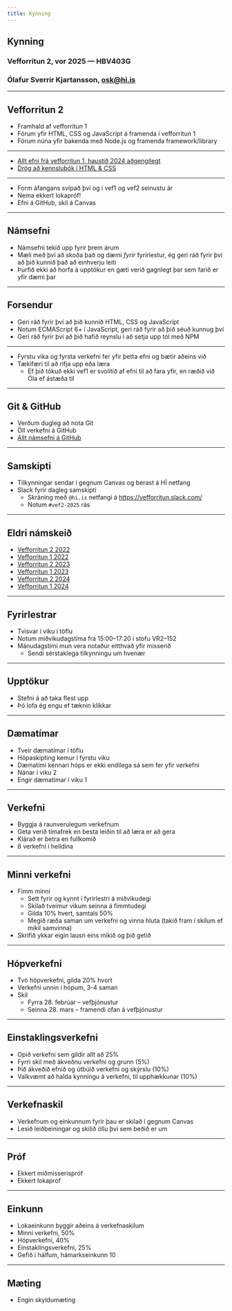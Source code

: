 ```yaml
---
title: Kynning
---
```


## Kynning

### Vefforritun 2, vor 2025 — HBV403G

### Ólafur Sverrir Kjartansson, [osk@hi.is](mailto:osk@hi.is)

---

## Vefforritun 2

- Framhald af vefforritun 1
- Fórum yfir HTML, CSS og JavaScript á framenda í vefforritun 1
- Förum núna yfir bakenda með Node.js og framenda framework/library

---

- [Allt efni frá vefforritun 1, haustið 2024 aðgengilegt](https://github.com/vefforritun/vef1-2024)
- [Drög að kennslubók í HTML & CSS](https://bok.vefforritun.is)

---

- Form áfangans svipað því og í vef1 og vef2 seinustu ár
- Nema ekkert lokapróf!
- Efni á GitHub, skil á Canvas

---

## Námsefni

- Námsefni tekið upp fyrir þrem árum
- Mæli með því að skoða það og dæmi _fyrir_ fyrirlestur, ég geri ráð fyrir því að þið kunnið það að einhverju leiti
- Þurfið ekki að horfa á upptökur en gæti verið gagnlegt þar sem farið er yfir dæmi þar

---

## Forsendur

- Geri ráð fyrir því að þið kunnið HTML, CSS og JavaScript
- Notum ECMAScript 6+ í JavaScript, geri ráð fyrir að þið séuð kunnug því
- Geri ráð fyrir því að þið hafið reynslu í að setja upp tól með NPM

---

- Fyrstu vika og fyrsta verkefni fer yfir þetta efni og bætir aðeins við
- Tækifæri til að rifja upp eða læra
  - Ef þið tókuð ekki vef1 er svolítið af efni til að fara yfir, en ræðið við Óla ef ástæða til

---

## Git & GitHub

- Verðum dugleg að nota Git
- Öll verkefni á GitHub
- [Allt námsefni á GitHub](https://github.com/Vefforritun/vef2-2025)

---

## Samskipti

- Tilkynningar sendar í gegnum Canvas og berast á HÍ netfang
- Slack fyrir dagleg samskipti
  - Skráning með `@hi.is` netfangi á https://vefforritun.slack.com/
  - Notum `#vef2-2025` rás

---

## Eldri námskeið

- [Vefforritun 2 2022](https://github.com/vefforritun/vef2-2022)
- [Vefforritun 1 2022](https://github.com/vefforritun/vef1-2022)
- [Vefforritun 2 2023](https://github.com/vefforritun/vef2-2023)
- [Vefforritun 1 2023](https://github.com/vefforritun/vef1-2023)
- [Vefforritun 2 2024](https://github.com/vefforritun/vef2-2024)
- [Vefforritun 1 2024](https://github.com/vefforritun/vef1-2024)

---

## Fyrirlestrar

- Tvisvar í viku í töflu
- Notum miðvikudagstíma frá 15:00–17:20 í stofu VR2–152
- Mánudagstími mun vera notaður eitthvað yfir misserið
  - Sendi sérstaklega tilkynningu um hvenær

---

## Upptökur

- Stefni á að taka flest upp
- Þó lofa ég engu ef tæknin klikkar

---

## Dæmatímar

- Tveir dæmatímar í töflu
- Hópaskipting kemur í fyrstu viku
- Dæmatími kennari hóps er ekki endilega sá sem fer yfir verkefni
- Nánar í viku 2
- Engir dæmatímar í viku 1

---

## Verkefni

- Byggja á raunverulegum verkefnum
- Geta verið tímafrek en besta leiðin til að læra er að gera
- Klárað er betra en fullkomið
- 8 verkefni í heildina

---

## Minni verkefni

- Fimm minni
  - Sett fyrir og kynnt í fyrirlestri á miðvikudegi
  - Skilað tveimur vikum seinna á fimmtudegi
  - Gilda 10% hvert, samtals 50%
  - Megið ræða saman um verkefni og vinna hluta (takið fram í skilum ef mikil samvinna)
- Skrifið ykkar eigin lausn eins mikið og þið getið

---

## Hópverkefni

- Tvö hópverkefni, gilda 20% hvort
- Verkefni unnin í hópum, 3-4 saman
- Skil
  - Fyrra 28. febrúar – vefþjónustur
  - Seinna 28. mars – framendi ofan á vefþjónustur

---

## Einstaklingsverkefni

- Opið verkefni sem gildir allt að 25%
- Fyrri skil með ákveðnu verkefni og grunn (5%)
- Þið ákveðið efnið og útbúið verkefni og skýrslu (10%)
- Valkvæmt að halda kynningu á verkefni, til upphækkunar (10%)

---

## Verkefnaskil

- Verkefnum og einkunnum fyrir þau er skilað í gegnum Canvas
- Lesið leiðbeiningar og skilið öllu því sem beðið er um

---

## Próf

- Ekkert miðmisserispróf
- Ekkert lokapróf

---

## Einkunn

- Lokaeinkunn byggir aðeins á verkefnaskilum
- Minni verkefni, 50%
- Hópverkefni, 40%
- Einstaklingsverkefni, 25%
- Gefið í hálfum, hámarkseinkunn 10

---

## Mæting

- Engin skyldumæting

